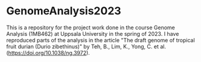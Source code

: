# GenomeAnalysis2023
This is a repository for the project work done in the course Genome Analysis (1MB462) at Uppsala University in the spring of 2023.
I have reproduced parts of the analysis in the article "The draft genome of tropical fruit durian (Durio zibethinus)" by Teh, B., Lim, K., Yong, C. et al. (https://doi.org/10.1038/ng.3972).


